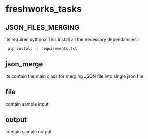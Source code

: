 # freshworks_tasks
## JSON_FILES_MERGING
its requires python3
This install all the necessary dependancies:
```bash
 pip install -r requirements.txt
```
## json_merge 
its contain the main class for merging JSON file into single json file
## file 
contain sample input
## output
contain sample output

